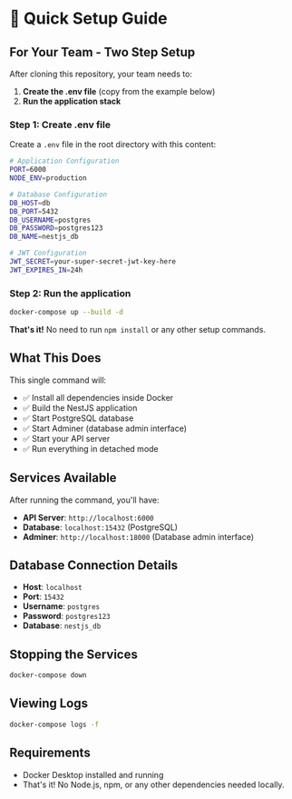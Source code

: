 # 🚀 Quick Setup Guide

## For Your Team - Two Step Setup

After cloning this repository, your team needs to:

1. **Create the .env file** (copy from the example below)
2. **Run the application stack**

### Step 1: Create .env file

Create a `.env` file in the root directory with this content:

```bash
# Application Configuration
PORT=6000
NODE_ENV=production

# Database Configuration
DB_HOST=db
DB_PORT=5432
DB_USERNAME=postgres
DB_PASSWORD=postgres123
DB_NAME=nestjs_db

# JWT Configuration
JWT_SECRET=your-super-secret-jwt-key-here
JWT_EXPIRES_IN=24h
```

### Step 2: Run the application

```bash
docker-compose up --build -d
```

**That's it!** No need to run `npm install` or any other setup commands.

## What This Does

This single command will:

- ✅ Install all dependencies inside Docker
- ✅ Build the NestJS application
- ✅ Start PostgreSQL database
- ✅ Start Adminer (database admin interface)
- ✅ Start your API server
- ✅ Run everything in detached mode

## Services Available

After running the command, you'll have:

- **API Server**: `http://localhost:6000`
- **Database**: `localhost:15432` (PostgreSQL)
- **Adminer**: `http://localhost:18000` (Database admin interface)

## Database Connection Details

- **Host**: `localhost`
- **Port**: `15432`
- **Username**: `postgres`
- **Password**: `postgres123`
- **Database**: `nestjs_db`

## Stopping the Services

```bash
docker-compose down
```

## Viewing Logs

```bash
docker-compose logs -f
```

## Requirements

- Docker Desktop installed and running
- That's it! No Node.js, npm, or any other dependencies needed locally.
